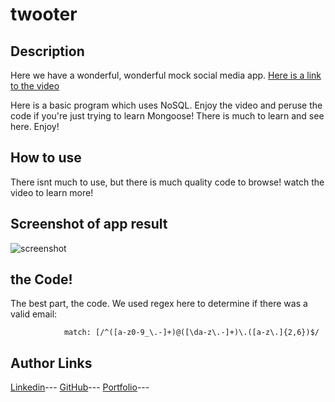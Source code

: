 # twooter

## Description

Here we have a wonderful, wonderful mock social media app. [Here is a link to the video](https://youtu.be/VtnfT39sa04)

Here is a basic program which uses NoSQL. Enjoy the video and peruse the code if you're just trying to learn Mongoose! There is much to learn and see here. Enjoy!

## How to use

There isnt much to use, but there is much quality code to browse! watch the video to learn more!

## Screenshot of app result

![screenshot](https://media.discordapp.net/attachments/408481106040717322/1047010277822042123/image.png?width=1440&height=357)

## the Code!
The best part, the code. We used regex here to determine if there was a valid email:


```
            match: [/^([a-z0-9_\.-]+)@([\da-z\.-]+)\.([a-z\.]{2,6})$/
```

## Author Links
[Linkedin](https://www.linkedin.com/in/dominic-conradson-76638b172/)---
[GitHub](https://github.com/theDomConrad/)---
[Portfolio](https://thedomconrad.github.io/Dominic-Conradson-Portfolio/)---

